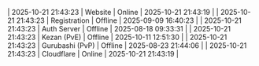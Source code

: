 | 2025-10-21 21:43:23 | Website | Online | 2025-10-21 21:43:19 |
| 2025-10-21 21:43:23 | Registration | Offline | 2025-09-09 16:40:23 |
| 2025-10-21 21:43:23 | Auth Server | Offline | 2025-08-18 09:33:31 |
| 2025-10-21 21:43:23 | Kezan (PvE) | Offline | 2025-10-11 12:51:30 |
| 2025-10-21 21:43:23 | Gurubashi (PvP) | Offline | 2025-08-23 21:44:06 |
| 2025-10-21 21:43:23 | Cloudflare | Online | 2025-10-21 21:43:19 |
